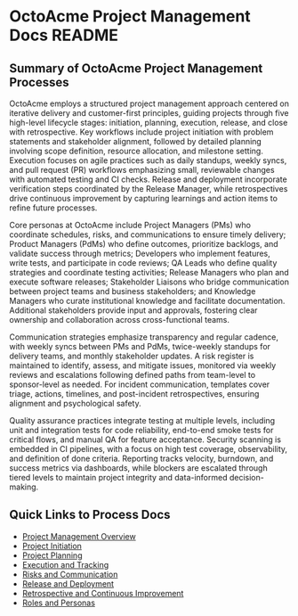 # OctoAcme Project Management Docs README

## Summary of OctoAcme Project Management Processes

OctoAcme employs a structured project management approach centered on iterative delivery and customer-first principles, guiding projects through five high-level lifecycle stages: initiation, planning, execution, release, and close with retrospective. Key workflows include project initiation with problem statements and stakeholder alignment, followed by detailed planning involving scope definition, resource allocation, and milestone setting. Execution focuses on agile practices such as daily standups, weekly syncs, and pull request (PR) workflows emphasizing small, reviewable changes with automated testing and CI checks. Release and deployment incorporate verification steps coordinated by the Release Manager, while retrospectives drive continuous improvement by capturing learnings and action items to refine future processes.

Core personas at OctoAcme include Project Managers (PMs) who coordinate schedules, risks, and communications to ensure timely delivery; Product Managers (PdMs) who define outcomes, prioritize backlogs, and validate success through metrics; Developers who implement features, write tests, and participate in code reviews; QA Leads who define quality strategies and coordinate testing activities; Release Managers who plan and execute software releases; Stakeholder Liaisons who bridge communication between project teams and business stakeholders; and Knowledge Managers who curate institutional knowledge and facilitate documentation. Additional stakeholders provide input and approvals, fostering clear ownership and collaboration across cross-functional teams.

Communication strategies emphasize transparency and regular cadence, with weekly syncs between PMs and PdMs, twice-weekly standups for delivery teams, and monthly stakeholder updates. A risk register is maintained to identify, assess, and mitigate issues, monitored via weekly reviews and escalations following defined paths from team-level to sponsor-level as needed. For incident communication, templates cover triage, actions, timelines, and post-incident retrospectives, ensuring alignment and psychological safety.

Quality assurance practices integrate testing at multiple levels, including unit and integration tests for code reliability, end-to-end smoke tests for critical flows, and manual QA for feature acceptance. Security scanning is embedded in CI pipelines, with a focus on high test coverage, observability, and definition of done criteria. Reporting tracks velocity, burndown, and success metrics via dashboards, while blockers are escalated through tiered levels to maintain project integrity and data-informed decision-making.

## Quick Links to Process Docs

- [Project Management Overview](octoacme-project-management-overview.md)
- [Project Initiation](octoacme-project-initiation.md)
- [Project Planning](octoacme-project-planning.md)
- [Execution and Tracking](octoacme-execution-and-tracking.md)
- [Risks and Communication](octoacme-risks-and-communication.md)
- [Release and Deployment](octoacme-release-and-deployment.md)
- [Retrospective and Continuous Improvement](octoacme-retrospective-and-continuous-improvement.md)
- [Roles and Personas](octoacme-roles-and-personas.md)
